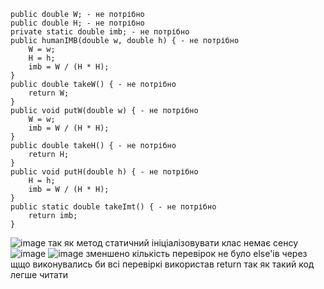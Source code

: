     public double W; - не потрібно
    public double H; - не потрібно
    private static double imb; - не потрібно
    public humanIMB(double w, double h) { - не потрібно
        W = w;
        H = h;
        imb = W / (H * H);
    }
    public double takeW() { - не потрібно
        return W;
    }
    public void putW(double w) { - не потрібно
        W = w;
        imb = W / (H * H);
    }
    public double takeH() { - не потрібно
        return H;
    }
    public void putH(double h) { - не потрібно
        H = h;
        imb = W / (H * H);
    }
    public static double takeImt() { - не потрібно
        return imb;
    }
    
![image](https://github.com/murranik/untitled11-master/assets/60602487/d04be114-b2af-4dd1-a8ff-5a2a674dd51f)
так як метод статичний ініціалізовувати клас немає сенсу
![image](https://github.com/murranik/untitled11-master/assets/60602487/a8f72806-5f4c-463f-a8a3-0725885b58b8) 
![image](https://github.com/murranik/untitled11-master/assets/60602487/aff83e94-bdc1-48f1-a0aa-5e5519398fa3)
зменшено кількість перевірок
не було else'ів через щщо виконувались би всі перевіркі
використав return так як такий код легше читати 
